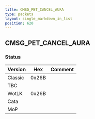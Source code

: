 ```yaml
---
title: CMSG_PET_CANCEL_AURA
type: packets
layout: single_markdown_in_list
position: 620
---
```


## CMSG_PET_CANCEL_AURA

### Status

Version    | Hex        | Comment
---------- | ---------- | ---------- 
Classic    | 0x26B      | 
TBC        |            |
WotLK      | 0x26B      | 
Cata       |            |
MoP        |            |